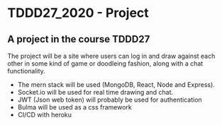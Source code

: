 # TDDD27_2020 - Project

## A project in the course TDDD27

The project will be a site where users can log in and draw against each other in some kind of game or doodleing fashion, along with a chat functionality.

- The mern stack will be used (MongoDB, React, Node and Express).
- Socket.io will be used for real time drawing and chat.
- JWT (Json web token) will probably be used for authentication
- Bulma will be used as a css framework
- CI/CD with heroku